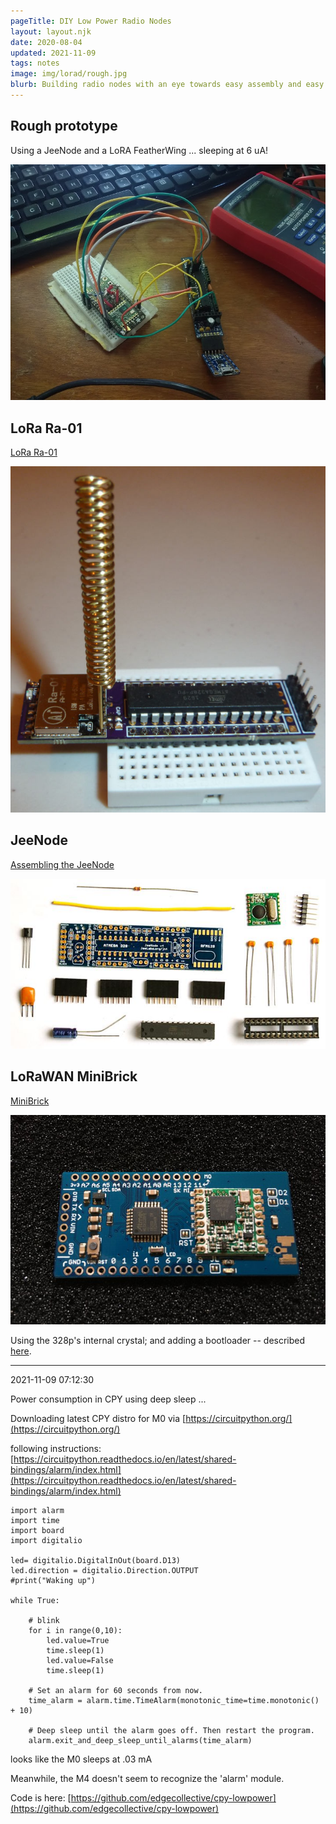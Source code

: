 ```yaml
---
pageTitle: DIY Low Power Radio Nodes 
layout: layout.njk
date: 2020-08-04
updated: 2021-11-09
tags: notes 
image: img/lorad/rough.jpg
blurb: Building radio nodes with an eye towards easy assembly and easy sourcing of parts.
---
```


## Rough prototype

Using a JeeNode and a LoRA FeatherWing ... sleeping at 6 uA!

![jee](/img/lorad/rough.jpg)

## LoRa Ra-01
[LoRa Ra-01](https://www.openhardware.io/view/395/LoRa-Ra-01-ATmega328P-Node)

![lorad](/img/lorad/node.jpg)


## JeeNode 

[Assembling the JeeNode](
https://jeelabs.org/2009/12/06/building-the-jeenode-v4/)

![jee_assemble](/img/lorad/jee_assemble.jpg)

## LoRaWAN MiniBrick

[MiniBrick](https://www.tindie.com/products/lps/lorawan-minibrick/)

![minibrick](/img/lorad/minibrick.jpg)


Using the 328p's internal crystal;  and adding a bootloader -- described [here](https://www.hackster.io/techmirtz/arduino-without-external-clock-crystal-on-atmega328-d4fcc4).

---
2021-11-09 07:12:30

Power consumption in CPY using deep sleep ...

Downloading latest CPY distro for M0 via [https://circuitpython.org/](https://circuitpython.org/)

following instructions: [https://circuitpython.readthedocs.io/en/latest/shared-bindings/alarm/index.html](https://circuitpython.readthedocs.io/en/latest/shared-bindings/alarm/index.html)

```
import alarm
import time
import board
import digitalio

led= digitalio.DigitalInOut(board.D13)
led.direction = digitalio.Direction.OUTPUT
#print("Waking up")

while True:

    # blink
    for i in range(0,10):
        led.value=True
        time.sleep(1)
        led.value=False
        time.sleep(1)

    # Set an alarm for 60 seconds from now.
    time_alarm = alarm.time.TimeAlarm(monotonic_time=time.monotonic() + 10)

    # Deep sleep until the alarm goes off. Then restart the program.
    alarm.exit_and_deep_sleep_until_alarms(time_alarm)
```

looks like the M0 sleeps at .03 mA

Meanwhile, the M4 doesn't seem to recognize the 'alarm' module.

Code is here: [https://github.com/edgecollective/cpy-lowpower](https://github.com/edgecollective/cpy-lowpower)


